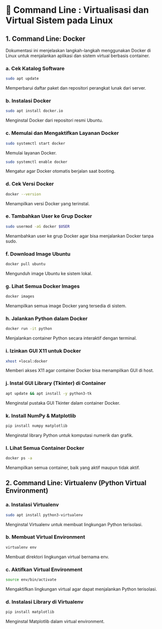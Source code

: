 # 📁 Command Line : Virtualisasi dan Virtual Sistem pada Linux


## 1. Command Line: Docker
Dokumentasi ini menjelaskan langkah-langkah menggunakan Docker di Linux untuk menjalankan aplikasi dan sistem virtual berbasis container.

### a. Cek Katalog Software
```bash
sudo apt update
```
Memperbarui daftar paket dan repositori perangkat lunak dari server.

### b. Instalasi Docker
```bash
sudo apt install docker.io
```
Menginstal Docker dari repositori resmi Ubuntu.

### c. Memulai dan Mengaktifkan Layanan Docker
```bash
sudo systemctl start docker
```
Memulai layanan Docker.
```bash
sudo systemctl enable docker
```
Mengatur agar Docker otomatis berjalan saat booting.

### d. Cek Versi Docker
```bash
docker --version
```
Menampilkan versi Docker yang terinstal.

### e. Tambahkan User ke Grup Docker
```bash
sudo usermod -aG docker $USER
```
Menambahkan user ke grup Docker agar bisa menjalankan Docker tanpa sudo.

### f. Download Image Ubuntu
```bash
docker pull ubuntu
```
Mengunduh image Ubuntu ke sistem lokal.

### g. Lihat Semua Docker Images
```bash
docker images
```
Menampilkan semua image Docker yang tersedia di sistem.

### h. Jalankan Python dalam Docker
```bash
docker run -it python
```
Menjalankan container Python secara interaktif dengan terminal.

### i. Izinkan GUI X11 untuk Docker
```bash
xhost +local:docker
```
Memberi akses X11 agar container Docker bisa menampilkan GUI di host.

### j. Instal GUI Library (Tkinter) di Container
```bash
apt update && apt install -y python3-tk
```
Menginstal pustaka GUI Tkinter dalam container Docker.

### k. Install NumPy & Matplotlib
```bash
pip install numpy matplotlib
```
Menginstal library Python untuk komputasi numerik dan grafik.

### l. Lihat Semua Container Docker
```bash
docker ps -a
```
Menampilkan semua container, baik yang aktif maupun tidak aktif.

## 2. Command Line: Virtualenv (Python Virtual Environment)

### a. Instalasi Virtualenv
```bash
sudo apt install python3-virtualenv
```
Menginstal Virtualenv untuk membuat lingkungan Python terisolasi.

### b. Membuat Virtual Environment
```bash
virtualenv env
```
Membuat direktori lingkungan virtual bernama env.

### c. Aktifkan Virtual Environment
```bash
source env/bin/activate
```
Mengaktifkan lingkungan virtual agar dapat menjalankan Python terisolasi.

### d. Instalasi Library di Virtualenv
```bash
pip install matplotlib
```
Menginstal Matplotlib dalam virtual environment.
